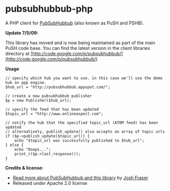 pubsubhubbub-php
================

A PHP client for [PubSubHubbub](https://code.google.com/p/pubsubhubbub/) (also known as PuSH and PSHB).

**Update 7/5/09:**

This library has moved and is now being maintained as part of the main PuSH code base. You can find the latest version in the client libraries directory at [http://code.google.com/p/pubsubhubbub/](http://code.google.com/p/pubsubhubbub/)

**Usage**

    // specify which hub you want to use. in this case we'll use the demo hub on app engine.
    $hub_url = "http://pubsubhubbub.appspot.com/";

    // create a new pubsubhubbub publisher
    $p = new Publisher($hub_url);

    // specify the feed that has been updated 
    $topic_url = "http://www.onlineaspect.com";

    // notify the hub that the specified topic_url (ATOM feed) has been updated
    // alternatively, publish_update() also accepts an array of topic urls
    if ($p->publish_update($topic_url)) {
        echo "$topic_url was successfully published to $hub_url";
    } else {
        echo "Ooops...";
        print_r($p->last_response());
    }

**Credits & license:**

* [Read more about PubSubHubbub and this library](http://www.onlineaspect.com/2009/05/25/the-protocols-powering-the-real-time-web/) by [Josh Fraser](http://joshfraser.com)
* Released under Apache 2.0 license